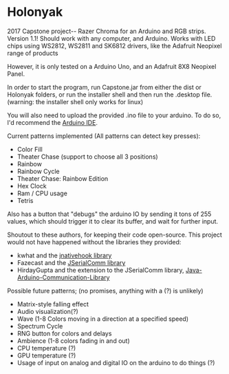 # Holonyak
2017 Capstone project-- Razer Chroma for an Arduino and RGB strips.
Version 1.1! Should work with any computer, and Arduino. 
Works with LED chips using WS2812, WS2811 and SK6812 drivers, like the Adafruit
Neopixel range of products

However, it is only tested on a Arduino Uno, and an Adafruit 8X8 Neopixel Panel.

In order to start the program, run Capstone.jar from either the dist or Holonyak folders, or run the installer shell and then run the .desktop file. (warning: the installer shell only works for linux)

You will also need to upload the provided .ino file to your arduino. To do so,
I'd recommend the [Arduino IDE](https://www.arduino.cc/en/Main/Software).

Current patterns implemented (All patterns can detect key presses):
- Color Fill
- Theater Chase (support to choose all 3 positions)
- Rainbow
- Rainbow Cycle
- Theater Chase: Rainbow Edition
- Hex Clock
- Ram / CPU usage
- Tetris

Also has a button that "debugs" the arduino IO by sending it tons of 255 values, 
which should trigger it to clear its buffer, and wait for further input.

Shoutout to these authors, for keeping their code open-source. This project would not have happened without the libraries they provided:
 - kwhat and the [jnativehook library](https://github.com/kwhat/jnativehook)
 - Fazecast and the [JSerialComm library](https://github.com/Fazecast/jSerialComm)
 - HirdayGupta and the extension to the JSerialComm library, [Java-Arduino-Communication-Library](https://github.com/HirdayGupta/Java-Arduino-Communication-Library)


Possible future patterns; (no promises, anything with a (?) is unlikely)
- Matrix-style falling effect
- Audio visualization(?)
- Wave (1-8 Colors moving in a direction at a specified speed)
- Spectrum Cycle
- RNG button for colors and delays
- Ambience (1-8 colors fading in and out)
- CPU temperature (?)
- GPU temperature (?)
- Usage of input on analog and digital IO on the arduino to do things (?)
